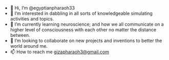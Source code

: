 - 👋 Hi, I’m @egyptianpharaoh33
- 👀 I’m interested in dabbling in all sorts of knowledgeable simulating activities and topics.
- 🌱 I’m currently learning neuroscience; and how we all communicate on a higher level of consciousness with each other no matter the distance between.
- 💞️ I’m looking to collaborate on new projects and inventions to better the world around me.
- 📫 How to reach me gizapharaoh3@gmail.com

<!---
egyptianpharaoh33/egyptianpharaoh33 is a ✨ special ✨ repository because its `README.md` (this file) appears on your GitHub profile.
You can click the Preview link to take a look at your changes.
--->
